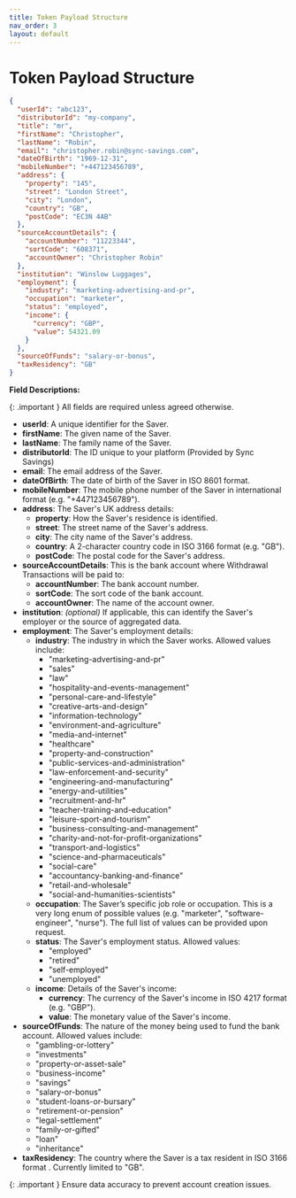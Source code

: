 ```yaml
---
title: Token Payload Structure
nav_order: 3
layout: default
---
```


# Token Payload Structure

```json
{
  "userId": "abc123",
  "distributorId": "my-company",
  "title": "mr",
  "firstName": "Christopher",
  "lastName": "Robin",
  "email": "christopher.robin@sync-savings.com",
  "dateOfBirth": "1969-12-31",
  "mobileNumber": "+447123456789",
  "address": {
    "property": "145",
    "street": "London Street",
    "city": "London",
    "country": "GB",
    "postCode": "EC3N 4AB"
  },
  "sourceAccountDetails": {
    "accountNumber": "11223344",
    "sortCode": "608371",
    "accountOwner": "Christopher Robin"
  },
  "institution": "Winslow Luggages",
  "employment": {
    "industry": "marketing-advertising-and-pr",
    "occupation": "marketer",
    "status": "employed",
    "income": {
      "currency": "GBP",
      "value": 54321.09
    }
  },
  "sourceOfFunds": "salary-or-bonus",
  "taxResidency": "GB"
}
```

**Field Descriptions:**

{: .important }
All fields are required unless agreed otherwise.

- **userId**: A unique identifier for the Saver.
- **firstName**: The given name of the Saver.
- **lastName**: The family name of the Saver.
- **distributorId**: The ID unique to your platform (Provided by Sync Savings)
- **email**: The email address of the Saver.
- **dateOfBirth**: The date of birth of the Saver in ISO 8601 format.
- **mobileNumber**: The mobile phone number of the Saver in international format (e.g. "+447123456789").
- **address**: The Saver's UK address details:
  - **property**: How the Saver's residence is identified.
  - **street**: The street name of the Saver's address.
  - **city**: The city name of the Saver's address.
  - **country**: A 2-character country code in ISO 3166 format (e.g. "GB").
  - **postCode**: The postal code for the Saver's address.
- **sourceAccountDetails**: This is the bank account where Withdrawal Transactions will be paid to:
  - **accountNumber**: The bank account number.
  - **sortCode**: The sort code of the bank account.
  - **accountOwner**: The name of the account owner.
- **institution**: _(optional)_ If applicable, this can identify the Saver's employer or the source of aggregated data.
- **employment**: The Saver's employment details:
  - **industry**: The industry in which the Saver works. Allowed values include:
    - "marketing-advertising-and-pr"
    - "sales"
    - "law"
    - "hospitality-and-events-management"
    - "personal-care-and-lifestyle"
    - "creative-arts-and-design"
    - "information-technology"
    - "environment-and-agriculture"
    - "media-and-internet"
    - "healthcare"
    - "property-and-construction"
    - "public-services-and-administration"
    - "law-enforcement-and-security"
    - "engineering-and-manufacturing"
    - "energy-and-utilities"
    - "recruitment-and-hr"
    - "teacher-training-and-education"
    - "leisure-sport-and-tourism"
    - "business-consulting-and-management"
    - "charity-and-not-for-profit-organizations"
    - "transport-and-logistics"
    - "science-and-pharmaceuticals"
    - "social-care"
    - "accountancy-banking-and-finance"
    - "retail-and-wholesale"
    - "social-and-humanities-scientists"
  - **occupation**: The Saver’s specific job role or occupation. This is a very long enum of possible values (e.g. "marketer", "software-engineer", "nurse"). The full list of values can be provided upon request.
  - **status**: The Saver's employment status. Allowed values:
    - "employed"
    - "retired"
    - "self-employed"
    - "unemployed"
  - **income**: Details of the Saver's income:
    - **currency**: The currency of the Saver's income in ISO 4217 format (e.g. "GBP").
    - **value**: The monetary value of the Saver's income.
- **sourceOfFunds**: The nature of the money being used to fund the bank account. Allowed values include:
  - "gambling-or-lottery"
  - "investments"
  - "property-or-asset-sale"
  - "business-income"
  - "savings"
  - "salary-or-bonus"
  - "student-loans-or-bursary"
  - "retirement-or-pension"
  - "legal-settlement"
  - "family-or-gifted"
  - "loan"
  - "inheritance"
- **taxResidency**: The country where the Saver is a tax resident in ISO 3166 format . Currently limited to "GB".

{: .important }
Ensure data accuracy to prevent account creation issues.
